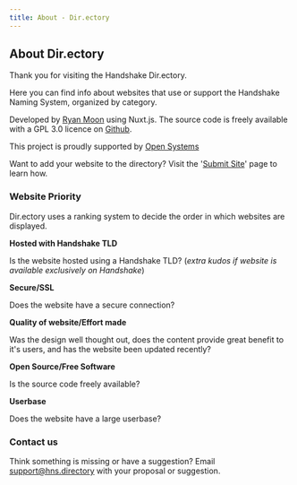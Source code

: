 ```yaml
---
title: About - Dir.ectory
---
```


## About Dir.ectory

Thank you for visiting the Handshake Dir.ectory. 

Here you can find info about websites that use or support the Handshake Naming System, organized by category.

Developed by <a href="https://ryanmoon/" target="_BLANK">Ryan Moon</a> using Nuxt.js. The source code is freely available with a GPL 3.0 licence on <a href="https://github.com/ryanmmoon/dir.ectory" target="_BLANK">Github</a>.

This project is proudly supported by <a href="https://github.com/opensystm/handshake-micro-grants" target="_BLANK">Open Systems</a>

Want to add your website to the directory? Visit the '<a href="/submit">Submit Site</a>' page to learn how.

### Website Priority

Dir.ectory uses a ranking system to decide the order in which websites are displayed.

**Hosted with Handshake TLD**

Is the website hosted using a Handshake TLD? (*extra kudos if website is available exclusively on Handshake*)

**Secure/SSL**

Does the website have a secure connection?

**Quality of website/Effort made**

Was the design well thought out, does the content provide great benefit to it's users, and has the website been updated recently?

**Open Source/Free Software**

Is the source code freely available?

**Userbase**

Does the website have a large userbase?

### Contact us

Think something is missing or have a suggestion? Email <a href="mailto:support@hns.directory">support@hns.directory</a> with your proposal or suggestion.